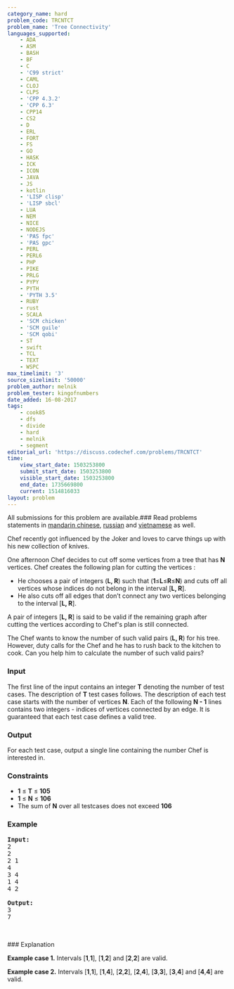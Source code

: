 ```yaml
---
category_name: hard
problem_code: TRCNTCT
problem_name: 'Tree Connectivity'
languages_supported:
    - ADA
    - ASM
    - BASH
    - BF
    - C
    - 'C99 strict'
    - CAML
    - CLOJ
    - CLPS
    - 'CPP 4.3.2'
    - 'CPP 6.3'
    - CPP14
    - CS2
    - D
    - ERL
    - FORT
    - FS
    - GO
    - HASK
    - ICK
    - ICON
    - JAVA
    - JS
    - kotlin
    - 'LISP clisp'
    - 'LISP sbcl'
    - LUA
    - NEM
    - NICE
    - NODEJS
    - 'PAS fpc'
    - 'PAS gpc'
    - PERL
    - PERL6
    - PHP
    - PIKE
    - PRLG
    - PYPY
    - PYTH
    - 'PYTH 3.5'
    - RUBY
    - rust
    - SCALA
    - 'SCM chicken'
    - 'SCM guile'
    - 'SCM qobi'
    - ST
    - swift
    - TCL
    - TEXT
    - WSPC
max_timelimit: '3'
source_sizelimit: '50000'
problem_author: melnik
problem_tester: kingofnumbers
date_added: 16-08-2017
tags:
    - cook85
    - dfs
    - divide
    - hard
    - melnik
    - segment
editorial_url: 'https://discuss.codechef.com/problems/TRCNTCT'
time:
    view_start_date: 1503253800
    submit_start_date: 1503253800
    visible_start_date: 1503253800
    end_date: 1735669800
    current: 1514816033
layout: problem
---
```

All submissions for this problem are available.### Read problems statements in [mandarin chinese](http://www.codechef.com/download/translated/COOK85/mandarin/TRCNTCT.pdf), [russian](http://www.codechef.com/download/translated/COOK85/russian/TRCNTCT.pdf) and [vietnamese](http://www.codechef.com/download/translated/COOK85/vietnamese/TRCNTCT.pdf) as well.

Chef recently got influenced by the Joker and loves to carve things up with his new collection of knives.

One afternoon Chef decides to cut off some vertices from a tree that has **N**  vertices. Chef creates the following plan for cutting the vertices :

- He chooses a pair of integers (**L, R**) such that (**1**≤**L**≤**R**≤**N**) and cuts off all vertices whose indices do not belong in the interval \[**L, R**\].
- He also cuts off all edges that don’t connect any two vertices belonging to the interval \[**L, R**\].

A pair of integers \[**L, R**\] is said to be valid if the remaining graph after cutting the vertices according to Chef's plan is still connected.

The Chef wants to know the number of such valid pairs (**L, R**) for his tree. However, duty calls for the Chef and he has to rush back to the kitchen to cook. Can you help him to calculate the number of such valid pairs?

### Input

The first line of the input contains an integer **T** denoting the number of test cases. The description of **T** test cases follows. The description of each test case starts with the number of vertices **N**. Each of the following **N - 1** lines contains two integers - indices of vertices connected by an edge. It is guaranteed that each test case defines a valid tree.

### Output

For each test case, output a single line containing the number Chef is interested in.

### Constraints

- **1** ≤ **T** ≤ **105**
- **1** ≤ **N** ≤ **106**
- The sum of **N** over all testcases does not exceed **106**

### Example

<pre><b>Input:</b>
2
2
2 1
4
3 4
1 4
4 2

<b>Output:</b>
3
7


</pre>### Explanation
**Example case 1.** Intervals \[**1**,**1**\], \[**1**,**2**\] and \[**2**,**2**\] are valid.

**Example case 2.** Intervals \[**1**,**1**\], \[**1**,**4**\], \[**2**,**2**\], \[**2**,**4**\], \[**3**,**3**\], \[**3**,**4**\] and \[**4**,**4**\] are valid.
